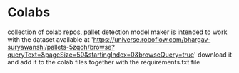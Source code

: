 # Colabs
collection of colab repos, 
pallet detection model maker is intended to work with the dataset available at 'https://universe.roboflow.com/bhargav-suryawanshi/pallets-5zqoh/browse?queryText=&pageSize=50&startingIndex=0&browseQuery=true'
download it and add it to the colab files together with the requirements.txt file

